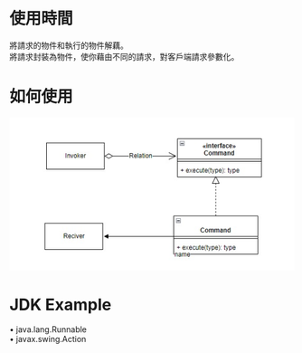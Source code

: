 # 使用時間
將請求的物件和執行的物件解藕。  
將請求封裝為物件，使你藉由不同的請求，對客戶端請求參數化。
# 如何使用
![CommandPattern](CommandPattern.jpg)

# JDK Example
• java.lang.Runnable  
• javax.swing.Action